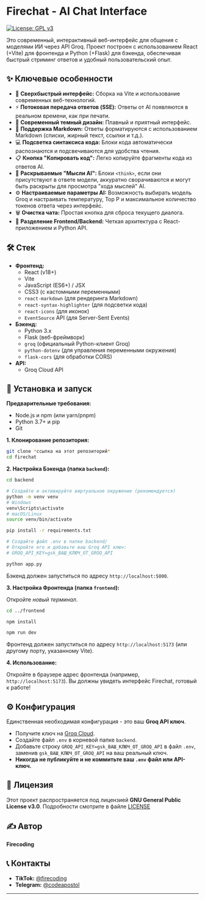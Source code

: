 # Firechat - AI Chat Interface

[![License: GPL v3](https://img.shields.io/badge/License-GPLv3-blue.svg)](https://www.gnu.org/licenses/gpl-3.0)

Это современный, интерактивный веб-интерфейс для общения с моделями ИИ через API Groq. Проект построен с использованием React (+Vite) для фронтенда и Python (+Flask) для бэкенда, обеспечивая быстрый стриминг ответов и удобный пользовательский опыт.

## ✨ Ключевые особенности

*   🚀 **Сверхбыстрый интерфейс:** Сборка на Vite и использование современных веб-технологий.
*   ⚡ **Потоковая передача ответов (SSE):** Ответы от AI появляются в реальном времени, как при печати.
*   🎨 **Современный темный дизайн:** Плавный и приятный интерфейс.
*   📜 **Поддержка Markdown:** Ответы форматируются с использованием Markdown (списки, жирный текст, ссылки и т.д.).
*   💻 **Подсветка синтаксиса кода:** Блоки кода автоматически распознаются и подсвечиваются для удобства чтения.
*   📋 **Кнопка "Копировать код":** Легко копируйте фрагменты кода из ответов AI.
*   🤔 **Раскрываемые "Мысли AI":** Блоки `<think>`, если они присутствуют в ответе модели, аккуратно сворачиваются и могут быть раскрыты для просмотра "хода мыслей" AI.
*   ⚙️ **Настраиваемые параметры AI:** Возможность выбирать модель Groq и настраивать температуру, Top P и максимальное количество токенов ответа через интерфейс.
*   🗑️ **Очистка чата:** Простая кнопка для сброса текущего диалога.
*   🐍 **Разделение Frontend/Backend:** Четкая архитектура с React-приложением и Python API.

## 🛠️ Стек

*   **Фронтенд:**
    *   React (v18+)
    *   Vite
    *   JavaScript (ES6+) / JSX
    *   CSS3 (с кастомными переменными)
    *   `react-markdown` (для рендеринга Markdown)
    *   `react-syntax-highlighter` (для подсветки кода)
    *   `react-icons` (для иконок)
    *   `EventSource` API (для Server-Sent Events)
*   **Бэкенд:**
    *   Python 3.x
    *   Flask (веб-фреймворк)
    *   `groq` (официальный Python-клиент Groq)
    *   `python-dotenv` (для управления переменными окружения)
    *   `flask-cors` (для обработки CORS)
*   **API:**
    *   Groq Cloud API


## 🚀 Установка и запуск

**Предварительные требования:**

*   Node.js и npm (или yarn/pnpm)
*   Python 3.7+ и pip
*   Git

**1. Клонирование репозитория:**

```bash
git clone *ссылка на этот репозиторий*
cd firechat
```

**2. Настройка Бэкенда (папка `backend`):**

```bash
cd backend

# Создайте и активируйте виртуальное окружение (рекомендуется)
python -m venv venv
# Windows
venv\Scripts\activate
# macOS/Linux
source venv/bin/activate

pip install -r requirements.txt

# Создайте файл .env в папке backend/
# Откройте его и добавьте ваш Groq API ключ:
# GROQ_API_KEY=gsk_ВАШ_КЛЮЧ_ОТ_GROQ_API

python app.py
```

Бэкенд должен запуститься по адресу `http://localhost:5000`.

**3. Настройка Фронтенда (папка `frontend`):**

Откройте *новый терминал*.

```bash
cd ../frontend

npm install

npm run dev
```

Фронтенд должен запуститься по адресу `http://localhost:5173` (или другому порту, указанному Vite).

**4. Использование:**

Откройте в браузере адрес фронтенда (например, `http://localhost:5173`). Вы должны увидеть интерфейс Firechat, готовый к работе!

## ⚙️ Конфигурация

Единственная необходимая конфигурация - это ваш **Groq API ключ**.

*   Получите ключ на [Groq Cloud](https://console.groq.com/keys).
*   Создайте файл `.env` в корневой папке `backend`.
*   Добавьте строку `GROQ_API_KEY=gsk_ВАШ_КЛЮЧ_ОТ_GROQ_API` в файл `.env`, заменив `gsk_ВАШ_КЛЮЧ_ОТ_GROQ_API` на ваш реальный ключ.
*   **Никогда не публикуйте и не коммитьте ваш `.env` файл или API-ключ.**

## 📄 Лицензия

Этот проект распространяется под лицензией **GNU General Public License v3.0**. Подробности смотрите в файле [LICENSE](https://www.gnu.org/licenses/gpl-3.0.ru.html)

## ✍️ Автор

**Firecoding**

## 📞 Контакты

*   **TikTok:** [@firecoding](https://www.tiktok.com/@firecoding)
*   **Telegram:** [@codeapostol](https://t.me/codeapostol)

---